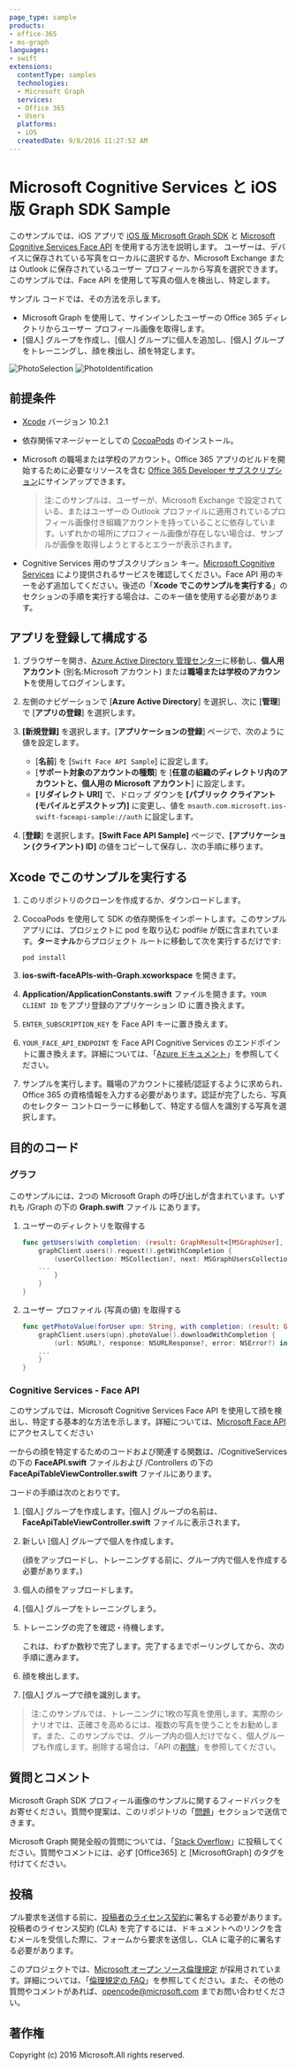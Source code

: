 ```yaml
---
page_type: sample
products:
- office-365
- ms-graph
languages:
- swift
extensions:
  contentType: samples 
  technologies:
  - Microsoft Graph
  services:
  - Office 365
  - Users
  platforms:
  - iOS
  createdDate: 9/8/2016 11:27:52 AM
---
```

# Microsoft Cognitive Services と iOS 版 Graph SDK Sample

このサンプルでは、iOS アプリで [iOS 版 Microsoft Graph SDK](https://github.com/microsoftgraph/msgraph-sdk-ios) と [Microsoft Cognitive Services Face API](https://www.microsoft.com/cognitive-services/en-us/face-api) を使用する方法を説明します。
ユーザーは、デバイスに保存されている写真をローカルに選択するか、Microsoft Exchange または Outlook に保存されているユーザー プロフィールから写真を選択できます。このサンプルでは、Face API を使用して写真の個人を検出し、特定します。

サンプル コードでは、その方法を示します。

- Microsoft Graph を使用して、サインインしたユーザーの Office 365 ディレクトリからユーザー プロフィール画像を取得します。
- [個人] グループを作成し、[個人] グループに個人を追加し、[個人] グループをトレーニングし、顔を検出し、顔を特定します。

![PhotoSelection](/readme-images/photoSelection.png) ![PhotoIdentification](/readme-images/photoIdentification.png)

## 前提条件

- [Xcode](https://developer.apple.com/xcode/downloads/) バージョン 10.2.1
- 依存関係マネージャーとしての [CocoaPods](https://guides.cocoapods.org/using/using-cocoapods.html) のインストール。
- Microsoft の職場または学校のアカウント。Office 365 アプリのビルドを開始するために必要なリソースを含む [Office 365 Developer サブスクリプション](https://profile.microsoft.com/RegSysProfileCenter/wizardnp.aspx?wizid=14b845d0-938c-45af-b061-f798fbb4d170&lcid=1033)にサインアップできます。

    > 注:このサンプルは、ユーザーが、Microsoft Exchange で設定されている、またはユーザーの Outlook プロファイルに適用されているプロフィール画像付き組織アカウントを持っていることに依存しています。いずれかの場所にプロフィール画像が存在しない場合は、サンプルが画像を取得しようとするとエラーが表示されます。

- Cognitive Services 用のサブスクリプション キー。[Microsoft Cognitive Services](https://www.microsoft.com/cognitive-services) により提供されるサービスを確認してください。Face API 用のキーを必ず追加してください。後述の「**Xcode でこのサンプルを実行する**」のセクションの手順を実行する場合は、このキー値を使用する必要があります。

## アプリを登録して構成する

1. ブラウザーを開き、[Azure Active Directory 管理センター](https://aad.portal.azure.com)に移動し、**個人用アカウント** (別名:Microsoft アカウント) または**職場または学校のアカウント**を使用してログインします。

1. 左側のナビゲーションで [**Azure Active Directory**] を選択し、次に [**管理**] で [**アプリの登録**] を選択します。

1. **[新規登録]** を選択します。[**アプリケーションの登録**] ページで、次のように値を設定します。

    - [**名前**] を [`Swift Face API Sample`] に設定します。
    - [**サポート対象のアカウントの種類**] を [**任意の組織のディレクトリ内のアカウントと、個人用の Microsoft アカウント**] に設定します。
    - **[リダイレクト URI]** で、ドロップ ダウンを **[パブリック クライアント (モバイルとデスクトップ)]** に変更し、値を `msauth.com.microsoft.ios-swift-faceapi-sample://auth` に設定します。

1. [**登録**] を選択します。**[Swift Face API Sample]** ページで、**[アプリケーション (クライアント) ID]** の値をコピーして保存し、次の手順に移ります。

## Xcode でこのサンプルを実行する

1. このリポジトリのクローンを作成するか、ダウンロードします。
1. CocoaPods を使用して SDK の依存関係をインポートします。このサンプル アプリには、プロジェクトに pod を取り込む podfile が既に含まれています。**ターミナル**からプロジェクト ルートに移動して次を実行するだけです:

    ```Shell
    pod install
    ```

1. **ios-swift-faceAPIs-with-Graph.xcworkspace** を開きます。
1. **Application/ApplicationConstants.swift** ファイルを開きます。`YOUR CLIENT ID` をアプリ登録のアプリケーション ID に置き換えます。
1. `ENTER_SUBSCRIPTION_KEY` を Face API キーに置き換えます。
1. `YOUR_FACE_API_ENDPOINT` を Face API Cognitive Services のエンドポイントに置き換えます。詳細については、「[Azure ドキュメント](https://docs.microsoft.com/azure/cognitive-services/face/quickstarts/curl#face-endpoint-url)」を参照してください。
1. サンプルを実行します。職場のアカウントに接続/認証するように求められ、Office 365 の資格情報を入力する必要があります。認証が完了したら、写真のセレクター コントローラーに移動して、特定する個人を識別する写真を選択します。

## 目的のコード

### グラフ

このサンプルには、2つの Microsoft Graph の呼び出しが含まれています。いずれも /Graph の下の **Graph.swift** ファイル にあります。

1. ユーザーのディレクトリを取得する

    ```swift
    func getUsers(with completion: (result: GraphResult<[MSGraphUser], Error>) -> Void) {
        graphClient.users().request().getWithCompletion {
            (userCollection: MSCollection?, next: MSGraphUsersCollectionRequest?, error: NSError?) in
        ...
            }
        }
    }
    ```

2. ユーザー プロファイル (写真の値) を取得する

    ```swift
    func getPhotoValue(forUser upn: String, with completion: (result: GraphResult<UIImage, Error>) -> Void) {
        graphClient.users(upn).photoValue().downloadWithCompletion {
            (url: NSURL?, response: NSURLResponse?, error: NSError?) in
        ...
        }
    }
    ```

### Cognitive Services - Face API

このサンプルでは、Microsoft Cognitive Services Face API を使用して顔を検出し、特定する基本的な方法を示します。詳細については、[Microsoft Face API](https://www.microsoft.com/cognitive-services/en-us/face-api/documentation/overview) にアクセスしてください

一からの顔を特定するためのコードおよび関連する関数は、/CognitiveServices の下の **FaceAPI.swift** ファイルおよび /Controllers の下の **FaceApiTableViewController.swift** ファイルにあります。

コードの手順は次のとおりです。

1. [個人] グループを作成します。[個人] グループの名前は、**FaceApiTableViewController.swift** ファイルに表示されます。
2. 新しい [個人] グループで個人を作成します。

   (顔をアップロードし、トレーニングする前に、グループ内で個人を作成する必要があります。)
3. 個人の顔をアップロードします。
4. [個人] グループをトレーニングしまう。
5. トレーニングの完了を確認・待機します。

   これは、わずか数秒で完了します。完了するまでポーリングしてから、次の手順に進みます。
6. 顔を検出します。
7. [個人] グループで顔を識別します。

> 注:このサンプルでは、トレーニングに1枚の写真を使用します。実際のシナリオでは、正確さを高めるには、複数の写真を使うことをお勧めします。また、このサンプルでは、グループ内の個人だけでなく、個人グループも作成します。削除する場合は、「API の[削除](https://dev.projectoxford.ai/docs/services/563879b61984550e40cbbe8d/operations/563879b61984550f30395245)」を参照してください。

## 質問とコメント

Microsoft Graph SDK プロフィール画像のサンプルに関するフィードバックをお寄せください。質問や提案は、このリポジトリの「[問題](https://github.com/microsoftgraph/ios-swift-faceapi-sample/issues)」セクションで送信できます。

Microsoft Graph 開発全般の質問については、「[Stack Overflow](http://stackoverflow.com/questions/tagged/Office365+API)」に投稿してください。質問やコメントには、必ず [Office365] と [MicrosoftGraph] のタグを付けてください。

## 投稿

プル要求を送信する前に、[投稿者のライセンス契約](https://cla.microsoft.com/)に署名する必要があります。投稿者のライセンス契約 (CLA) を完了するには、ドキュメントへのリンクを含むメールを受信した際に、フォームから要求を送信し、CLA に電子的に署名する必要があります。

このプロジェクトでは、[Microsoft オープン ソース倫理規定](https://opensource.microsoft.com/codeofconduct/) が採用されています。詳細については、「[倫理規定の FAQ](https://opensource.microsoft.com/codeofconduct/faq/)」を参照してください。また、その他の質問やコメントがあれば、[opencode@microsoft.com](mailto:opencode@microsoft.com) までお問い合わせください。

## 著作権

Copyright (c) 2016 Microsoft.All rights reserved.
